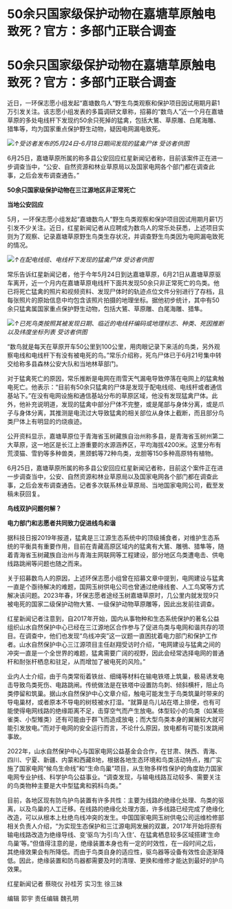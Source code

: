 # 50余只国家级保护动物在嘉塘草原触电致死？官方：多部门正联合调查

# 50余只国家级保护动物在嘉塘草原触电致死？官方：多部门正联合调查

近日，一环保志愿小组发起“嘉塘数鸟人”野生鸟类观察和保护项目因试用期月薪1万引发关注。该志愿小组发表的多篇调研文章称，招募的“数鸟人”近一个月在嘉塘草原的多处电线杆下发现约50余只死掉的猛禽，包括大鵟、草原雕、白尾海雕、猎隼等，均为国家重点保护野生动物，疑因电网漏电致死。

![](https://inews.gtimg.com/om_bt/OayTXw2OIidKha3BeBC1TH8oMo_wcKu3gSoZn10wMtGzEAA/1000)_↑受访者发布的5月24日-6月18日期间发现的猛禽尸体
受访者供图_

6月25日，嘉塘草原所属的称多县公安回应红星新闻记者称，目前该案件正在进一步调查当中，“公安、自然资源和林业草原局以及国家电网各个部门都在调查此事，之后会发布调查通告。”

**50余只国家级保护动物在三江源地区非正常死亡**

**当地公安回应**

5月，一环保志愿小组发起“嘉塘数鸟人”野生鸟类观察和保护项目因试用期月薪1万引发不少关注。近日，红星新闻记者从应聘成为数鸟人的常乐处获悉，上述项目实则为了观察、记录嘉塘草原野生鸟类生存状况，并调查野生鸟类因为电网漏电致死的情况。

![](https://inews.gtimg.com/om_bt/OLZkCQKubLJW7clSq01SXO1aEM7DPDtDA1FFR_Yquu6c0AA/1000)_↑在配电线缆、电线杆下发现的猛禽尸体
受访者供图_

常乐告诉红星新闻记者，他于今年5月24日到达嘉塘草原，6月21日从嘉塘草原驱车离开，近一个月内在嘉塘草原电线杆下面共发现50余只非正常死亡的鸟类。他已将死亡猛禽的照片和视频资料、发现尸体时的轨迹点位文件分别进行了存档，且每张照片的原始信息中均包含该照片拍摄的地理坐标。据他初步统计，其中有50余只猛禽属国家重点保护野生动物，包括大鵟、草原雕、白尾海雕、猎隼。

![](https://inews.gtimg.com/om_bt/O1mtdrkUucJi8LenAECXrBQS2a2dUimzoWgdIRZe8NBFkAA/1000)_↑已死鸟类按照其被发现日期、临近的电线杆编码或地理标志、种类、死因推断以及纬度坐标列表
受访者供图_

“数鸟就是每天在草原开车50公里到100公里，用肉眼记录下来活的鸟类，另外观察电线和电线杆下有没有被电死的鸟。”常乐介绍称，死鸟尸体已于6月21号集中转交给称多县森林公安大队和当地林草部门。

对于猛禽死亡的原因，常乐推断是电网在雨雪天气漏电导致停落在电网上的猛禽触电死亡。他表示：“目前有50余只猛禽的尸体是发现于配电线缆、电线杆或者通信基站下。”在没有电网设施和通信基站分布的草原区域，他没有发现猛禽尸体。此外，他补充说明道，发现的猛禽中部分尸体不完整，或是尾部与身体分离，或是爪子与身体分离，其推测是电流过大导致猛禽的相关部位从身体上截断，而且部分鸟类尸体上有明显的灼烧痕迹。

公开资料显示，嘉塘草原位于青海省玉树藏族自治州称多县，是青海省玉树州第二大草原，这一地区是长江上游重要的水源涵养区，平均海拔4200米。这里分布有荒漠猫、雪豹等多种兽类，黑颈鹤等72种鸟类，龙胆等150多种高原特有植物。

6月25日，嘉塘草原所属的称多县公安回应红星新闻记者称，目前这个案件正在进一步调查当中，公安、自然资源和林业草原局以及国家电网各个部门都在调查此事，之后会发布调查通告。记者多次联系林业草原局、当地国家电网公司，截至发稿未获回复。

**鸟线双护问题何解？**

**电力部门和志愿者共同致力促进线鸟和谐**

据科技日报2019年报道，猛禽是三江源生态系统中的顶级捕食者，对维护生态系统的平衡具有重要作用，目前在青藏高原区域内的猛禽有大鵟、雕鴞、猎隼等，随着青海省玉树藏族自治州与青海主网联网等工程建设，部分地区鸟类遭电击、供电线路跳闸等问题也随之而来。

关于招募数鸟人的原因，上述环保志愿小组曾在招募文章中提到，电网建设与猛禽一直是个亟待解决的难题，国网玉树供电公司也曾通过绝缘线套、人工鸟窝等方式解决该问题。2023年春，环保志愿者途经玉树嘉塘草原时，几公里内就发现9只被电死的国家二级保护动物大鵟、一级保护动物草原雕等，因此出发前往调查。

红星新闻记者注意到，自2017年开始，国内从事物种和生态系统保护的著名公益组织山水自然保护中心已经在三江源地区合作参与了促进鸟类与电网和谐共存的项目。在调查中，他们也发现“鸟线冲突”这一议题一直困扰着电力部门和保护工作者。山水自然保护中心三江源项目主任赵翔受访时介绍，“电网建设与猛禽之间的冲突一直是一个全世界的难题，猛禽需要广阔的视野，因此会经常选择电网的普通杆和耐张杆栖息和驻足，从而增加了被电死的风险。”

业内人士介绍，由于鸟类常衔着铁丝、细绳等材料在输电铁塔上筑巢，极易诱发电击导致鸟类死伤、电路跳闸。传统做法是在铁塔中设置防鸟刺、倾斜横杆，阻止鸟类停留和筑巢。据山水自然保护中心文章介绍，触电可能发生于鸟类筑巢时带来的导电巢材，或者原本不导电的树枝被水打湿。“就算是鸟儿站在塔上排便，也有可能使得电网线路的绝缘距离不足，击穿空气而产生放电。体型较小的鸟类（如某些雀类、小型雉类）还有可能由于群飞而造成放电；而大型鸟类本身的翼展较大就可能引发放电。”而对于电网的安全运行而言，不论什么原因，放电都有可能引发跳闸事故。

2022年，山水自然保护中心与国家电网公益基金会合作，在甘肃、陕西、青海、四川、宁夏、新疆、内蒙和西藏8地，根据各地生态环境和鸟类活动特点，推广实施了国家电网“候鸟生命线”和“生命鸟巢”项目，从生物多样性保护的角度助力国家电网专业护线、科学护鸟公益事业。“调查发现，与输电线路互动较多、需要关注的鸟类物种主要是大中型猛禽和鸦科鸟类。”

目前，各地区现有防鸟护鸟装置有许多共性：主要为线路的绝缘化处理、鸟类的驱离，以及鸟巢的人工迁移。在线路的绝缘化处理方面，许多线路已经完成了绝缘化改造，可以从根本上杜绝鸟线冲突的发生。中国国家电网玉树供电公司运维检修部相关负责人介绍，“为实现生态保护和三江源电网发展的双赢，2017年开始将原有输电线路改造为绝缘导线、变‘驱鸟’为引鸟‘入住’、在猛禽栖息较多区域搭建‘生命鸟巢’等。”但值得注意的是，绝缘装置本身也有一定的时效性，在一段时间之后，其绝缘效果会有所降低。而由于鸟类自身的适应性，驱鸟器等设备有效性会逐渐降低。因此，绝缘装置和防鸟器都需要及时的清理、更换和维修才能达到最好的护鸟效果。

红星新闻记者 蔡晓仪 孙桂芳 实习生 徐三妹

编辑 郭宇 责任编辑 魏孔明


